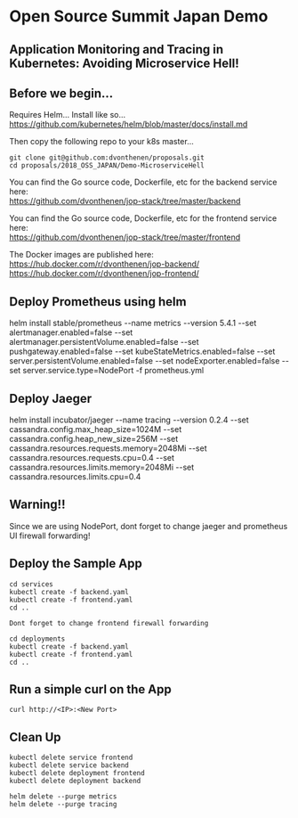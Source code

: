 # Open Source Summit Japan Demo
## Application Monitoring and Tracing in Kubernetes: Avoiding Microservice Hell!

## Before we begin...

Requires Helm... Install like so...  
https://github.com/kubernetes/helm/blob/master/docs/install.md

Then copy the following repo to your k8s master...
```
git clone git@github.com:dvonthenen/proposals.git
cd proposals/2018_OSS_JAPAN/Demo-MicroserviceHell
```

You can find the Go source code, Dockerfile, etc for the backend service here:  
https://github.com/dvonthenen/jop-stack/tree/master/backend

You can find the Go source code, Dockerfile, etc for the frontend service here:  
https://github.com/dvonthenen/jop-stack/tree/master/frontend

The Docker images are published here:  
https://hub.docker.com/r/dvonthenen/jop-backend/  
https://hub.docker.com/r/dvonthenen/jop-frontend/

## Deploy Prometheus using helm

helm install stable/prometheus --name metrics --version 5.4.1 --set alertmanager.enabled=false --set alertmanager.persistentVolume.enabled=false --set pushgateway.enabled=false --set kubeStateMetrics.enabled=false --set server.persistentVolume.enabled=false --set nodeExporter.enabled=false --set server.service.type=NodePort -f prometheus.yml

## Deploy Jaeger

helm install incubator/jaeger --name tracing --version 0.2.4 --set cassandra.config.max_heap_size=1024M --set cassandra.config.heap_new_size=256M --set cassandra.resources.requests.memory=2048Mi --set cassandra.resources.requests.cpu=0.4 --set cassandra.resources.limits.memory=2048Mi --set cassandra.resources.limits.cpu=0.4

## Warning!!

Since we are using NodePort, dont forget to change jaeger and prometheus UI firewall forwarding!

## Deploy the Sample App

```
cd services
kubectl create -f backend.yaml
kubectl create -f frontend.yaml
cd ..

Dont forget to change frontend firewall forwarding

cd deployments
kubectl create -f backend.yaml
kubectl create -f frontend.yaml
cd ..
```

## Run a simple curl on the App

```
curl http://<IP>:<New Port>
```

## Clean Up

```
kubectl delete service frontend
kubectl delete service backend
kubectl delete deployment frontend
kubectl delete deployment backend

helm delete --purge metrics
helm delete --purge tracing
```
